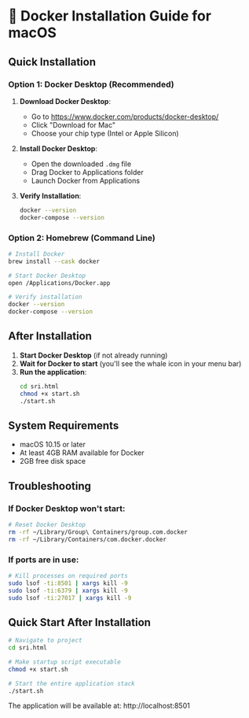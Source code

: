 # 🐳 Docker Installation Guide for macOS

## Quick Installation

### Option 1: Docker Desktop (Recommended)
1. **Download Docker Desktop**:
   - Go to https://www.docker.com/products/docker-desktop/
   - Click "Download for Mac"
   - Choose your chip type (Intel or Apple Silicon)

2. **Install Docker Desktop**:
   - Open the downloaded `.dmg` file
   - Drag Docker to Applications folder
   - Launch Docker from Applications

3. **Verify Installation**:
   ```bash
   docker --version
   docker-compose --version
   ```

### Option 2: Homebrew (Command Line)
```bash
# Install Docker
brew install --cask docker

# Start Docker Desktop
open /Applications/Docker.app

# Verify installation
docker --version
docker-compose --version
```

## After Installation

1. **Start Docker Desktop** (if not already running)
2. **Wait for Docker to start** (you'll see the whale icon in your menu bar)
3. **Run the application**:
   ```bash
   cd sri.html
   chmod +x start.sh
   ./start.sh
   ```

## System Requirements
- macOS 10.15 or later
- At least 4GB RAM available for Docker
- 2GB free disk space

## Troubleshooting

### If Docker Desktop won't start:
```bash
# Reset Docker Desktop
rm -rf ~/Library/Group\ Containers/group.com.docker
rm -rf ~/Library/Containers/com.docker.docker
```

### If ports are in use:
```bash
# Kill processes on required ports
sudo lsof -ti:8501 | xargs kill -9
sudo lsof -ti:6379 | xargs kill -9  
sudo lsof -ti:27017 | xargs kill -9
```

## Quick Start After Installation
```bash
# Navigate to project
cd sri.html

# Make startup script executable
chmod +x start.sh

# Start the entire application stack
./start.sh
```

The application will be available at: http://localhost:8501